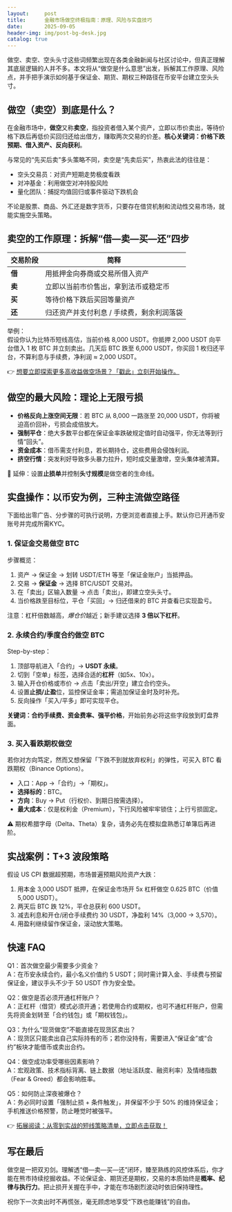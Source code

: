 ```yaml
---
layout:     post
title:      金融市场做空终极指南：原理、风险与实盘技巧
date:       2025-09-05
header-img: img/post-bg-desk.jpg
catalog: true
---
```


做空、卖空、空头头寸这些词频繁出现在各类金融新闻与社区讨论中，但真正理解其底层逻辑的人并不多。本文将从“做空是什么意思”出发，拆解其工作原理、风险点，并手把手演示如何基于保证金、期货、期权三种路径在币安平台建立空头头寸。

## 做空（卖空）到底是什么？

在金融市场中，**做空**又称**卖空**，指投资者借入某个资产，立即以市价卖出，等待价格下跌后再低价买回归还给出借方，赚取两次交易的价差。**核心关键词：价格下跌预期、借入资产、反向获利**。

与常见的“先买后卖”多头策略不同，卖空是“先卖后买”，热衷此法的往往是：

- 空头交易员：对资产短期走势极度看跌  
- 对冲基金：利用做空对冲持股风险  
- 量化团队：捕捉均值回归或事件驱动下跌机会

不论是股票、商品、外汇还是数字货币，只要存在借贷机制和流动性交易市场，就能实施空头策略。

## 卖空的工作原理：拆解“借—卖—买—还”四步

| 交易阶段 | 简释 |
|----|----|
| **借** | 用抵押金向券商或交易所借入资产 |
| **卖** | 立即以当前市价售出，拿到法币或稳定币 |
| **买** | 等待价格下跌后买回等量资产 |
| **还** | 归还资产并支付利息 / 手续费，剩余利润落袋 |

举例：  
假设你认为比特币短线高估，当前价格 8,000 USDT。你抵押 2,000 USDT 向平台借入 1 枚 BTC 并立刻卖出。几天后 BTC 跌至 6,000 USDT，你买回 1 枚归还平台，不算利息与手续费，净利润 ≈ 2,000 USDT。

👉 [想要立即探索更多高收益做空场景？「戳此」立刻开始操作。](https://okxdog.com/)

## 做空的最大风险：理论上无限亏损

- **价格反向上涨空间无限**：若 BTC 从 8,000 一路涨至 20,000 USDT，你将被迫高价回补，亏损会成倍放大。
- **强制平仓**：绝大多数平台都在保证金率跌破规定值时自动强平，你无法等到行情“回头”。
- **资金成本**：借币需支付利息，若长期持仓，这些费用会侵蚀利润。
- **挤空行情**：突发利好导致多头暴力拉升，短时成交量激增，空头集体被清算。

📌 延伸：设置**止损单**并控制**头寸规模**是做空者的生命线。

## 实盘操作：以币安为例，三种主流做空路径

下面给出零广告、分步骤的可执行说明，方便浏览者直接上手。默认你已开通币安账号并完成所需KYC。

### 1. 保证金交易做空 BTC

步骤概览：

1. 资产 → 保证金 → 划转 USDT/ETH 等至「保证金账户」当抵押品。  
2. 交易 → **保证金** → 选择 BTC/USDT 交易对。  
3. 在「卖出」区输入数量 → 点击「卖出」，即建立空头头寸。  
4. 当价格跌至目标位，平仓「买回」→ 归还借来的 BTC 并查看已实现盈亏。

注意：杠杆倍数越高，*爆仓价*越近；新手建议选择 **3 倍以下杠杆**。

### 2. 永续合约/季度合约做空 BTC

Step-by-step：

1. 顶部导航进入「合约」→ **USDT 永续**。  
2. 切到「空单」标签，选择合适的**杠杆**（如5x、10x）。  
3. 输入开仓价格或市价 → 点击「卖出/开空」建立合约空头。  
4. 设置**止损/止盈**位，监控保证金率；需追加保证金时及时补充。  
5. 反向操作「买入/平多」即可实现平仓。

**关键词：合约手续费、资金费率、强平价格**，开始前务必将这些字段放到盯盘界面。

### 3. 买入看跌期权做空

若你对方向笃定，然而又想保留「下跌不到就放弃权利」的弹性，可买入 BTC 看跌期权（Binance Options）。

- 入口：App →「合约」→「期权」。  
- **选择标的**：BTC。  
- **方向**：Buy → Put（行权价、到期日按需选择）。  
- **最大成本**：仅是权利金（Premium），下行风险被牢牢锁住；上行亏损固定。  

⚠️ 期权希腊字母（Delta、Theta）复杂，请务必先在模拟盘熟悉订单簿后再进阶。

## 实战案例：T+3 波段策略

假设 US CPI 数据超预期，市场普遍预期风险资产大跌：

1. 用本金 3,000 USDT 抵押，在保证金市场开 5x 杠杆做空 0.625 BTC（价值 5,000 USDT）。  
2. 两天后 BTC 跌 12%，平仓总获利 600 USDT。  
3. 减去利息和开仓/闭仓手续费约 30 USDT，净盈利 14%（3,000 → 3,570）。  
4. 用盈利继续留作保证金，滚动放大策略。

## 快速 FAQ

Q1：首次做空最少需要多少资金？  
A：在币安永续合约，最小名义价值约 5 USDT；同时需计算入金、手续费与预留保证金，建议手头不少于 50 USDT 作为安全垫。

Q2：做空是否必须开通杠杆账户？  
A：正杠杆（借贷）模式必须开通；若使用合约或期权，也可不通杠杆账户，但需先将资金划转至「合约钱包」或「期权钱包」。

Q3：为什么“现货做空”不能直接在现货区卖出？  
A：现货区只能卖出自己实际持有的币；若你没持有，需要进入“保证金”或“合约”板块才能借币或卖出合约。

Q4：做空成功率受哪些因素影响？  
A：宏观政策、技术指标背离、链上数据（地址活跃度、融资利率）及情绪指数（Fear & Greed）都会影响胜率。

Q5：如何防止深夜被爆仓？  
A：务必同时设置「强制止损 + 条件触发」，并保留不少于 50% 的维持保证金；手机推送价格预警，防止睡觉时被强平。

👉 [拓展阅读：从零到实战的短线策略清单，立即点击获取！](https://okxdog.com/)

## 写在最后

做空是一把双刃剑。理解透“借—卖—买—还”闭环，臻至熟练的风控体系后，你才能在熊市持续挖掘收益。不论保证金、期货还是期权，交易的本质始终是**概率、纪律与执行力**。把止损开关握在手中，才能在市场剧烈波动时依旧保持理性。

祝你下一次卖出时不再慌张，毫无顾虑地享受“下跌也能赚钱”的自由。